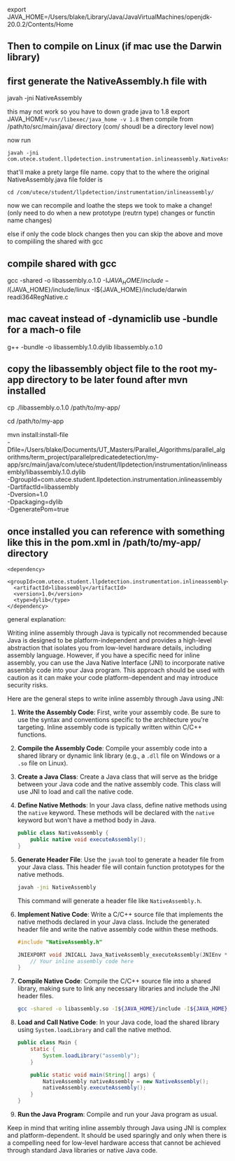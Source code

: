 export JAVA_HOME=/Users/blake/Library/Java/JavaVirtualMachines/openjdk-20.0.2/Contents/Home
## Then to compile on Linux (if mac use the Darwin library)
## first generate the NativeAssembly.h file with
javah -jni NativeAssembly

this may not work so you have to down grade java to 1.8
    export JAVA_HOME=`/usr/libexec/java_home -v 1.8`
then compile from /path/to/src/main/java/ directory (com/ shoudl be a directory level now)

now run 
```
javah -jni com.utece.student.llpdetection.instrumentation.inlineassembly.NativeAssembly
```
that'll make a prety large file name. copy that to the where the  original NativeAssembly.java file folder is
```
cd /com/utece/student/llpdetection/instrumentation/inlineassembly/
```

now we can recompile and loathe the steps we took to make a change! 
(only need to do when a new prototype (reutrn type) changes or functin name changes)

else if only the code block changes then you can skip the above and move to compiiling the shared with gcc

## compile shared with gcc
gcc -shared -o libassembly.o.1.0 -I${JAVA_HOME}/include -I${JAVA_HOME}/include/linux -I${JAVA_HOME}/include/darwin readi364RegNative.c

## mac caveat instead of -dynamiclib use -bundle for a mach-o file
g++ -bundle -o libassembly.1.0.dylib libassembly.o.1.0
## copy the libassembly object file to the root my-app directory to be later found after mvn installed
cp ./libassembly.o.1.0 /path/to/my-app/

cd /path/to/my-app

mvn install:install-file \
-Dfile=/Users/blake/Documents/UT_Masters/Parallel_Algorithms/parallel_algorithms/term_project/parallelpredicatedetection/my-app/src/main/java/com/utece/student/llpdetection/instrumentation/inlineassembly/libassembly.1.0.dylib \
-DgroupId=com.utece.student.llpdetection.instrumentation.inlineassembly \
-DartifactId=libassembly \
-Dversion=1.0 \
-Dpackaging=dylib \
-DgeneratePom=true


## once installed you can reference with something like this in the pom.xml in /path/to/my-app/ directory
    <dependency>
      <groupId>com.utece.student.llpdetection.instrumentation.inlineassembly</groupId>
      <artifactId>libassembly</artifactId>
      <version>1.0</version>
      <type>dylib</type>
    </dependency>




general explanation:

Writing inline assembly through Java is typically not recommended because Java is designed to be platform-independent and provides a high-level abstraction that isolates you from low-level hardware details, including assembly language. However, if you have a specific need for inline assembly, you can use the Java Native Interface (JNI) to incorporate native assembly code into your Java program. This approach should be used with caution as it can make your code platform-dependent and may introduce security risks.

Here are the general steps to write inline assembly through Java using JNI:

1. **Write the Assembly Code**:
   First, write your assembly code. Be sure to use the syntax and conventions specific to the architecture you're targeting. Inline assembly code is typically written within C/C++ functions.

2. **Compile the Assembly Code**:
   Compile your assembly code into a shared library or dynamic link library (e.g., a `.dll` file on Windows or a `.so` file on Linux).

3. **Create a Java Class**:
   Create a Java class that will serve as the bridge between your Java code and the native assembly code. This class will use JNI to load and call the native code.

4. **Define Native Methods**:
   In your Java class, define native methods using the `native` keyword. These methods will be declared with the `native` keyword but won't have a method body in Java.

   ```java
   public class NativeAssembly {
       public native void executeAssembly();
   }
   ```

5. **Generate Header File**:
   Use the `javah` tool to generate a header file from your Java class. This header file will contain function prototypes for the native methods.

   ```bash
   javah -jni NativeAssembly
   ```

   This command will generate a header file like `NativeAssembly.h`.

6. **Implement Native Code**:
   Write a C/C++ source file that implements the native methods declared in your Java class. Include the generated header file and write the native assembly code within these methods.

   ```c
   #include "NativeAssembly.h"

   JNIEXPORT void JNICALL Java_NativeAssembly_executeAssembly(JNIEnv *env, jobject obj) {
       // Your inline assembly code here
   }
   ```

7. **Compile Native Code**:
   Compile the C/C++ source file into a shared library, making sure to link any necessary libraries and include the JNI header files.

   ```bash
   gcc -shared -o libassembly.so -I${JAVA_HOME}/include -I${JAVA_HOME}/include/linux NativeAssembly.c
   ```

8. **Load and Call Native Code**:
   In your Java code, load the shared library using `System.loadLibrary` and call the native method.

   ```java
   public class Main {
       static {
           System.loadLibrary("assembly");
       }

       public static void main(String[] args) {
           NativeAssembly nativeAssembly = new NativeAssembly();
           nativeAssembly.executeAssembly();
       }
   }
   ```

9. **Run the Java Program**:
   Compile and run your Java program as usual.

Keep in mind that writing inline assembly through Java using JNI is complex and platform-dependent. It should be used sparingly and only when there is a compelling need for low-level hardware access that cannot be achieved through standard Java libraries or native Java code.
